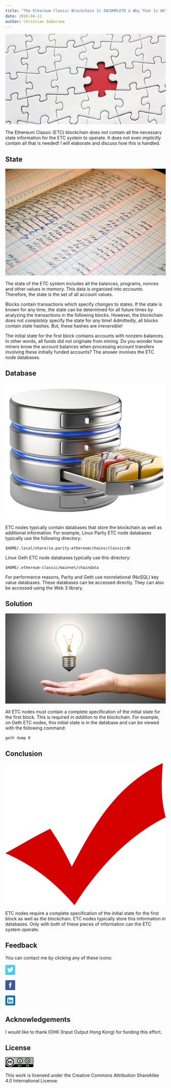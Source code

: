 ```yaml
---
title: "The Ethereum Classic Blockchain Is INCOMPLETE & Why That Is OK"
date: 2018-04-11
author: Christian Seberino
---
```


![](./1TCmOW4bfexB2Ns21MBDDCw.jpeg)

The Ethereum Classic (ETC) blockchain does *not* contain all the necessary state
information for the ETC system to operate. It does not even *implicitly* contain
all that is needed! I will elaborate and discuss how this is handled.

## State

![](./1ZHk1y55a8LIXrBXyPQh6sw.jpeg)

The state of the ETC system includes all the balances, programs, nonces and
other values in memory. This data is organized into *accounts*. Therefore, the
state is the set of all account values.

Blocks contain transactions which specify *changes* to states. If the state is
known for any time, the state can be determined for all future times by
analyzing the transactions in the following blocks. However, the blockchain does
not *completely* specify the state for *any* time! Admittedly, all blocks
contain state hashes. But, these hashes are *irreversible*!

The initial state for the first block contains accounts with nonzero balances.
In other words, all funds did *not* originate from mining. Do you wonder how
miners know the account balances when processing account transfers involving
these initially funded accounts? The answer involves the ETC node databases.

## Database

![](./1doVsSfjjDVsy5Sy9M7m2Xg.jpeg)

ETC nodes typically contain databases that store the blockchain as well as
additional information. For example, Linux Parity ETC node databases typically
use the following directory:

    $HOME/.local/share/io.parity.ethereum/chains/classic/db

Linux Geth ETC node databases typically use this directory:

    $HOME/.ethereum-classic/mainnet/chaindata

For performance reasons, Parity and Geth use nonrelational (NoSQL) key value
databases. These databases can be accessed directly. They can also be accessed
using the Web 3 library.

## Solution

![](./1gGGUr4Xhyzo6Amcmzqc4ww.jpeg)

All ETC nodes must contain a complete specification of the initial state for the
first block. This is required *in addition* to the blockchain. For example, on
Geth ETC nodes, this initial state is in the database and can be viewed with the
following command:

    geth dump 0

## Conclusion

![](./1mfEpuxoLMi8OZwFXK7kYQw.png)

ETC nodes require a complete specification of the initial state for the first
block as well as the blockchain. ETC nodes typically store this information in
databases. Only with both of these pieces of information can the ETC system
operate.

## Feedback

You can contact me by clicking any of these icons:

![](./0eoFC6QOWZ--bCngK.png)

![](./0i3CwTFEKUnKYHMf0.png)

![](./0HQj6HSHxE7pkIBjk.png)

## Acknowledgements

I would like to thank IOHK (Input Output Hong Kong) for funding this effort.

## License

![](./0hocpUZXBcjzNJeQ2.png)

This work is licensed under the Creative Commons Attribution ShareAlike 4.0 International License.
